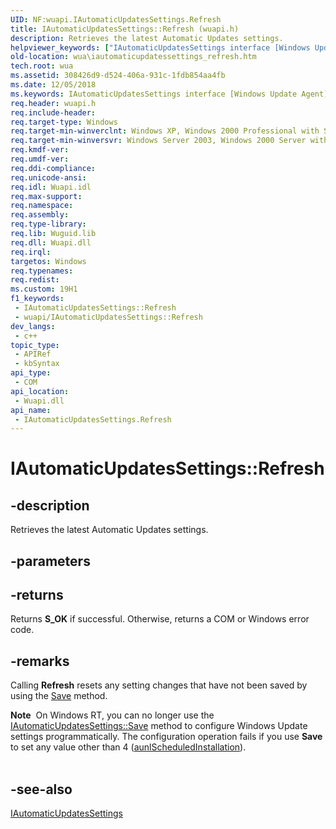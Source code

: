 ```yaml
---
UID: NF:wuapi.IAutomaticUpdatesSettings.Refresh
title: IAutomaticUpdatesSettings::Refresh (wuapi.h)
description: Retrieves the latest Automatic Updates settings.
helpviewer_keywords: ["IAutomaticUpdatesSettings interface [Windows Update Agent]","Refresh method","IAutomaticUpdatesSettings.Refresh","IAutomaticUpdatesSettings::Refresh","Refresh","Refresh method [Windows Update Agent]","Refresh method [Windows Update Agent]","IAutomaticUpdatesSettings interface","wua.iautomaticupdatessettings_refresh","wuapi/IAutomaticUpdatesSettings::Refresh"]
old-location: wua\iautomaticupdatessettings_refresh.htm
tech.root: wua
ms.assetid: 308426d9-d524-406a-931c-1fdb854aa4fb
ms.date: 12/05/2018
ms.keywords: IAutomaticUpdatesSettings interface [Windows Update Agent],Refresh method, IAutomaticUpdatesSettings.Refresh, IAutomaticUpdatesSettings::Refresh, Refresh, Refresh method [Windows Update Agent], Refresh method [Windows Update Agent],IAutomaticUpdatesSettings interface, wua.iautomaticupdatessettings_refresh, wuapi/IAutomaticUpdatesSettings::Refresh
req.header: wuapi.h
req.include-header: 
req.target-type: Windows
req.target-min-winverclnt: Windows XP, Windows 2000 Professional with SP3 [desktop apps only]
req.target-min-winversvr: Windows Server 2003, Windows 2000 Server with SP3 [desktop apps only]
req.kmdf-ver: 
req.umdf-ver: 
req.ddi-compliance: 
req.unicode-ansi: 
req.idl: Wuapi.idl
req.max-support: 
req.namespace: 
req.assembly: 
req.type-library: 
req.lib: Wuguid.lib
req.dll: Wuapi.dll
req.irql: 
targetos: Windows
req.typenames: 
req.redist: 
ms.custom: 19H1
f1_keywords:
 - IAutomaticUpdatesSettings::Refresh
 - wuapi/IAutomaticUpdatesSettings::Refresh
dev_langs:
 - c++
topic_type:
 - APIRef
 - kbSyntax
api_type:
 - COM
api_location:
 - Wuapi.dll
api_name:
 - IAutomaticUpdatesSettings.Refresh
---
```


# IAutomaticUpdatesSettings::Refresh


## -description

Retrieves the latest Automatic Updates settings.

## -parameters

## -returns

Returns <b>S_OK</b> if successful. Otherwise, returns a COM or Windows error code.

## -remarks

Calling <b>Refresh</b>  resets any setting changes that have not been saved by using the <a href="https://docs.microsoft.com/windows/desktop/api/wuapi/nf-wuapi-iautomaticupdatessettings-save">Save</a> method.

<div class="alert"><b>Note</b>  On Windows RT, you can no longer use the <a href="https://docs.microsoft.com/windows/desktop/api/wuapi/nf-wuapi-iautomaticupdatessettings-save">IAutomaticUpdatesSettings::Save</a> method to configure Windows Update settings programmatically. The configuration operation fails if you use <b>Save</b> to set any value other than 4 (<a href="https://docs.microsoft.com/windows/desktop/api/wuapi/ne-wuapi-automaticupdatesnotificationlevel">aunlScheduledInstallation</a>).</div>
<div> </div>

## -see-also

<a href="https://docs.microsoft.com/windows/desktop/api/wuapi/nn-wuapi-iautomaticupdatessettings">IAutomaticUpdatesSettings</a>


